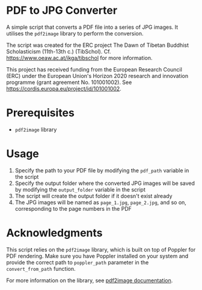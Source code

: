 # PDF to JPG Converter

A simple script that converts a PDF file into a series of JPG images. It utilises the `pdf2image` library to perform the conversion.

The script was created for the ERC project The Dawn of Tibetan Buddhist Scholasticism (11th-13th c.) (TibSchol). Cf. https://www.oeaw.ac.at/ikga/tibschol for more information.

This project has received funding from the European Research Council (ERC) under the European Union's Horizon 2020 research and innovation programme (grant agreement No. 101001002). See https://cordis.europa.eu/project/id/101001002.

# Prerequisites

- `pdf2image` library

# Usage

1. Specify the path to your PDF file by modifying the `pdf_path` variable in the script
2. Specify the output folder where the converted JPG images will be saved by modifying the `output_folder` variable in the script
3. The script will create the output folder if it doesn't exist already
4. The JPG images will be named as `page_1.jpg`, `page_2.jpg`, and so on, corresponding to the page numbers in the PDF

# Acknowledgments

This script relies on the `pdf2image` library, which is built on top of Poppler for PDF rendering. Make sure you have Poppler installed on your system and provide the correct path to `poppler_path` parameter in the `convert_from_path` function.

For more information on the library, see [pdf2image documentation](https://github.com/Belval/pdf2image).
